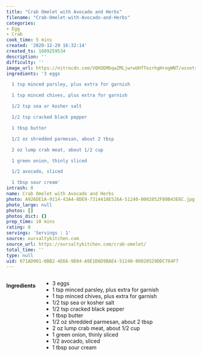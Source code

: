 ```yaml
---
title: "Crab Omelet with Avocado and Herbs"
filename: "Crab-Omelet-with-Avocado-and-Herbs"
categories:
- Egg
- Crab
cook_time: 5 mins
created: '2020-12-29 16:32:14'
created_ts: 1609259534
description: ''
difficulty: ''
image_url: https://nitrocdn.com/VQKODMbqaZMLjwrwUHfTezrhgHregWNT/assets/static/optimized/rev-fea8353/wp-content/uploads/2018/05/crab-avocado-omelet-1-200x300.jpg
ingredients: '3 eggs

  1 tsp minced parsley, plus extra for garnish

  1 tsp minced chives, plus extra for garnish

  1/2 tsp sea or kosher salt

  1/2 tsp cracked black pepper

  1 tbsp butter

  1/2 oz shredded parmesan, about 2 tbsp

  2 oz lump crab meat, about 1/2 cup

  1 green onion, thinly sliced

  1/2 avocado, sliced

  1 tbsp sour cream'
intrash: 0
name: Crab Omelet with Avocado and Herbs
photo: A926DE1A-9114-43A4-8DE9-7314418E526A-51240-0002852F80B43E6C.jpg
photo_large: null
photos: []
photos_dict: {}
prep_time: 10 mins
rating: 0
servings: 'Servings : 1'
source: oursaltykitchen.com
source_url: https://oursaltykitchen.com/crab-omelet/
total_time: ''
type: null
uid: 071AD901-0BB2-4E66-9D84-A9E1D6D9BAE4-51240-00028529DDC784F7
---
```

<div class="large-8 medium-7 columns" id="writeup">	</div><!-- #writeup -->
</div><!-- #row-one -->
<div class="row" id="row-two">	<div class="medium-4 small-5 columns"><h4 id="ingredients">Ingredients</h4><div class="box box-ingredients content"><ul>
<li>3 eggs</li>
<li>1 tsp minced parsley, plus extra for garnish</li>
<li>1 tsp minced chives, plus extra for garnish</li>
<li>1/2 tsp sea or kosher salt</li>
<li>1/2 tsp cracked black pepper</li>
<li>1 tbsp butter</li>
<li>1/2 oz shredded parmesan, about 2 tbsp</li>
<li>2 oz lump crab meat, about 1/2 cup</li>
<li>1 green onion, thinly sliced</li>
<li>1/2 avocado, sliced</li>
<li>1 tbsp sour cream</li>
</ul>
</div>	</div>	<div class="medium-6 small-7 columns">	</div>